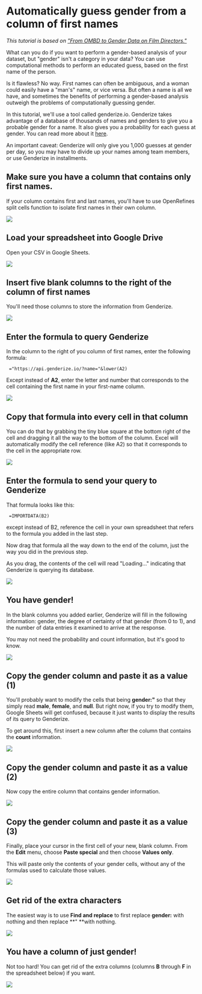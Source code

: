# Automatically guess gender from a column of first names

*This tutorial is based on ["From OMBD to Gender Data on Film Directors."](http://blog.silk.co/post/127234807482/from-ombd-to-gender-data-on-film-directors-how-to)*

What can you do if you want to perform a gender-based analysis of your dataset, but "gender" isn't a category in your data? You can use computational methods to perform an educated guess, based on the first name of the person.

Is it flawless? No way. First names can often be ambiguous, and a woman could easily have a "man's" name, or vice versa. But often a name is all we have, and sometimes the benefits of performing a gender-based analysis outweigh the problems of computationally guessing gender.

In this tutorial, we'll use a tool called genderize.io. Genderize takes advantage of a database of thousands of names and genders to give you a probable gender for a name. It also gives you a probability for each guess at gender. You can read more about it [here](https://genderize.io/).

An important caveat: Genderize will only give you 1,000 guesses at gender per day, so you may have to divide up your names among team members, or use Genderize in installments.

## Make sure you have a column that contains only first names.

If your column contains first and last names, you'll have to use OpenRefines split cells function to isolate first names in their own column.

![][1]

[1]: images/derive-gender-from-a-column-of-first-names/make-sure-you-have-a-column-that-contains-only-first-names.png

## Load your spreadsheet into Google Drive

Open your CSV in Google Sheets.

![][2]

[2]: images/derive-gender-from-a-column-of-first-names/load-your-spreadsheet-into-google-drive.png

## Insert five blank columns to the right of the column of first names

You'll need those columns to store the information from Genderize.

![][3]

[3]: images/derive-gender-from-a-column-of-first-names/insert-five-blank-columns-to-the-right-of-the-column-of-first-names.png

## Enter the formula to query Genderize

In the column to the right of you column of first names, enter the following formula:

     ="https://api.genderize.io/?name="&lower(A2)

Except instead of **A2**, enter the letter and number that corresponds to the cell containing the first name in your first-name column.

![][4]

[4]: images/derive-gender-from-a-column-of-first-names/enter-the-formula-to-query-genderize.png

## Copy that formula into every cell in that column

You can do that by grabbing the tiny blue square at the bottom right of the cell and dragging it all the way to the bottom of the column. Excel will automatically modify the cell reference (like A2) so that it corresponds to the cell in the appropriate row.

![][5]

[5]: images/derive-gender-from-a-column-of-first-names/copy-that-formula-into-every-cell-in-that-column.png

## Enter the formula to send your query to Genderize

That formula looks like this:

     =IMPORTDATA(B2)

except instead of B2, reference the cell in your own spreadsheet that refers to the formula you added in the last step.

Now drag that formula all the way down to the end of the column, just the way you did in the previous step. 

As you drag, the contents of the cell will read "Loading..." indicating that Genderize is querying its database.

![][6]

[6]: images/derive-gender-from-a-column-of-first-names/enter-the-formula-to-send-your-query-to-genderize.png

## You have gender!

In the blank columns you added earlier, Genderize will fill in the following information: gender, the degree of certainty of that gender (from 0 to 1), and the number of data entries it examined to arrive at the response.

You may not need the probability and count information, but it's good to know.

![][7]

[7]: images/derive-gender-from-a-column-of-first-names/you-have-gender-.png

## Copy the gender column and paste it as a value (1)

You'll probably want to modify the cells that being **gender:"** so that they simply read **male**, **female**, and **null**. But right now, if you try to modify them, Google Sheets will get confused, because it just wants to display the results of its query to Genderize.

To get around this, first insert a new column after the column that contains the **count** information.

![][8]

[8]: images/derive-gender-from-a-column-of-first-names/copy-the-gender-column-and-paste-it-as-a-value--1-.png

## Copy the gender column and paste it as a value (2)

Now copy the entire column that contains gender information.

![][9]

[9]: images/derive-gender-from-a-column-of-first-names/copy-the-gender-column-and-paste-it-as-a-value--2-.png

## Copy the gender column and paste it as a value (3)

Finally, place your cursor in the first cell of your new, blank column. From the **Edit** menu, choose **Paste special** and then choose **Values only**. 

This will paste only the contents of your gender cells, without any of the formulas used to calculate those values.

![][10]

[10]: images/derive-gender-from-a-column-of-first-names/copy-the-gender-column-and-paste-it-as-a-value--3-.png

## Get rid of the extra characters

The easiest way is to use **Find and replace** to first replace **gender:** with nothing and then replace **" **with nothing.

![][11]

[11]: images/derive-gender-from-a-column-of-first-names/get-rid-of-the-extra-characters.png

## You have a column of just gender!

Not too hard! You can get rid of the extra columns (columns **B** through **F** in the spreadsheet below) if you want.

![][12]

[12]: images/derive-gender-from-a-column-of-first-names/you-have-a-column-of-just-gender-.png
